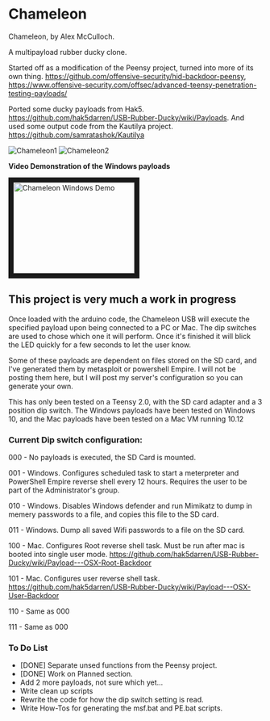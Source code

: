 # Chameleon

Chameleon, by Alex McCulloch. 

A multipayload rubber ducky clone. 

Started off as a modification of the Peensy project, turned into more of its own thing. 
https://github.com/offensive-security/hid-backdoor-peensy, 
https://www.offensive-security.com/offsec/advanced-teensy-penetration-testing-payloads/

Ported some ducky payloads from Hak5. https://github.com/hak5darren/USB-Rubber-Ducky/wiki/Payloads. 
And used some output code from the Kautilya project. https://github.com/samratashok/Kautilya

![Chameleon1](http://i.imgur.com/2WKu9KM.jpg)
![Chameleon2](http://i.imgur.com/ZjxdYgm.jpg)

**Video Demonstration of the Windows payloads** 

<a href="http://www.youtube.com/watch?feature=player_embedded&v=cJuWv0QU-nA
" target="_blank"><img src="http://img.youtube.com/vi/cJuWv0QU-nA/0.jpg" 
alt="Chameleon Windows Demo" width="240" height="180" border="10" /></a>

## This project is very much a work in progress

Once loaded with the arduino code, the Chameleon USB will execute the specified payload upon being connected to a PC or Mac. The dip switches are used to chose which one it will perform. 
Once it's finished it will blick the LED quickly for a few seconds to let the user know. 

Some of these payloads are dependent on files stored on the SD card, and I've generated them by metasploit or powershell Empire. 
I will not be posting them here, but I will post my server's configuration so you can generate your own.

This has only been tested on a Teensy 2.0, with the SD card adapter and a 3 position dip switch. The Windows payloads have been tested on Windows 10, and the Mac payloads have been tested on a Mac VM running 10.12

### Current Dip switch configuration: 

000	- No payloads is executed, the SD Card is mounted. 

001	- Windows. Configures scheduled task to start a meterpreter and PowerShell Empire reverse shell every 12 hours. Requires the user to be part of the Administrator's group. 

010	- Windows. Disables Windows defender and run Mimikatz to dump in memery passwords to a file, and copies this file to the SD card. 

011	- Windows. Dump all saved Wifi passwords to a file on the SD card. 

100	- Mac. Configures Root reverse shell task. Must be run after mac is booted into single user mode. https://github.com/hak5darren/USB-Rubber-Ducky/wiki/Payload---OSX-Root-Backdoor

101	- Mac. Configures user reverse shell task. https://github.com/hak5darren/USB-Rubber-Ducky/wiki/Payload---OSX-User-Backdoor

110	- Same as 000

111	- Same as 000


### To Do List

- [DONE] Separate unsed functions from the Peensy project.
- [DONE] Work on Planned section.
- Add 2 more payloads, not sure which yet...
- Write clean up scripts
- Rewrite the code for how the dip switch setting is read.
- Write How-Tos for generating the msf.bat and PE.bat scripts. 
